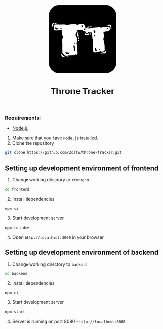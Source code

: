 <p align="center">
   <a href="https://github.com/Zoltw/throne-tracker">
     <img alt="Throne Tracker" src="frontend/public/throne-tracker-logo.svg" width="220"/>
   </a>
</p>

 <h1 align="center">Throne Tracker</h1>
 <br/>

 ### Requirements:
 - [Node.js](https://nodejs.org/en/)

1. Make sure that you have `Node.js` installed.
2. Clone the repository
 ```bash
 git clone https://github.com/Zoltw/throne-tracker.git
 ```

 ## Setting up development environment of frontend
 1. Change working directory to `frontend`
 ```bash
 cd frontend
 ```
2. Install dependencies
 ```bash
 npm ci
 ```
3. Start development server
 ```bash
 npm run dev
 ```
4. Open `http://localhost:3000` in your browser

## Setting up development environment of backend

 1. Change working directory to `backend`
 ```bash
 cd backend
 ```
2. Install dependencies
 ```bash
 npm ci
 ```
3. Start development server
 ```bash
 npm start
 ```
4. Server is running on port 8080 - `http://localhost:8080`
